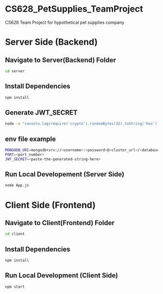 # CS628_PetSupplies_TeamProject
CS628 Team Project for hypothetical pet supplies company

# Server Side (Backend)

## Navigate to Server(Backend) Folder

```bash
cd server
```

## Install Dependencies

```bash
npm install
```
## Generate JWT_SECRET

```bash
node -e "console.log(require('crypto').randomBytes(32).toString('hex'))"
```

## env file example
```bash
MONGODB_URI=mongodb+srv://<username>:<password>@<cluster_url>/<database_name>?retryWrites=true&w=majority&appName=<DB_Cluster>
PORT=<port_number>
JWT_SECRET=<paste-the-generated-string-here>
```

## Run Local Developement (Server Side)

```bash
node App.js
```
# Client Side (Frontend)

## Navigate to Client(Frontend) Folder

```bash
cd client
```

## Install Dependencies

```bash
npm install
```

## Run Local Development (Client Side)

```bash
npm start
```